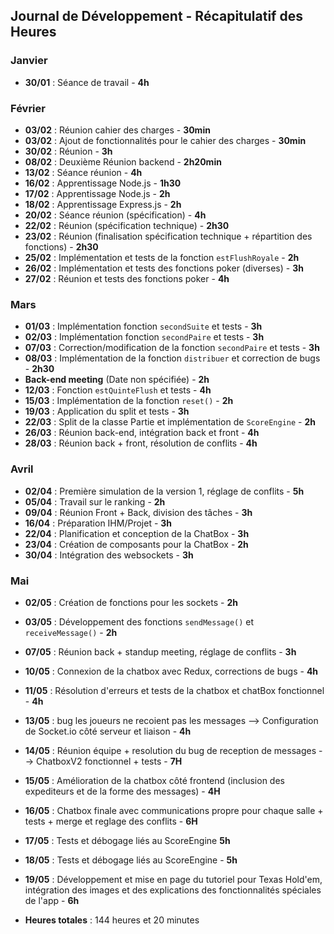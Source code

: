 ## Journal de Développement - Récapitulatif des Heures

### Janvier
- **30/01** : Séance de travail - **4h**

### Février
- **03/02** : Réunion cahier des charges - **30min**
- **03/02** : Ajout de fonctionnalités pour le cahier des charges - **30min**
- **30/02** : Réunion - **3h**
- **08/02** : Deuxième Réunion backend - **2h20min**
- **13/02** : Séance réunion - **4h**
- **16/02** : Apprentissage Node.js - **1h30**
- **17/02** : Apprentissage Node.js - **2h**
- **18/02** : Apprentissage Express.js - **2h**
- **20/02** : Séance réunion (spécification) - **4h**
- **22/02** : Réunion (spécification technique) - **2h30**
- **23/02** : Réunion (finalisation spécification technique + répartition des fonctions) - **2h30**
- **25/02** : Implémentation et tests de la fonction `estFlushRoyale` - **2h**
- **26/02** : Implémentation et tests des fonctions poker (diverses) - **3h**
- **27/02** : Réunion et tests des fonctions poker - **4h**

### Mars
- **01/03** : Implémentation fonction `secondSuite` et tests - **3h**
- **02/03** : Implémentation fonction `secondPaire` et tests - **3h**
- **07/03** : Correction/modification de la fonction `secondPaire` et tests - **3h**
- **08/03** : Implémentation de la fonction `distribuer` et correction de bugs - **2h30**
- **Back-end meeting** (Date non spécifiée) - **2h**
- **12/03** : Fonction `estQuinteFlush` et tests - **4h**
- **15/03** : Implémentation de la fonction `reset()` - **2h**
- **19/03** : Application du split et tests - **3h**
- **22/03** : Split de la classe Partie et implémentation de `ScoreEngine` - **2h**
- **26/03** : Réunion back-end, intégration back et front - **4h**
- **28/03** : Réunion back + front, résolution de conflits - **4h**

### Avril
- **02/04** : Première simulation de la version 1, réglage de conflits - **5h**
- **05/04** : Travail sur le ranking - **2h**
- **09/04** : Réunion Front + Back, division des tâches - **3h**
- **16/04** : Préparation IHM/Projet - **3h**
- **22/04** : Planification et conception de la ChatBox - **3h**
- **23/04** : Création de composants pour la ChatBox - **2h**
- **30/04** : Intégration des websockets - **3h**

### Mai
- **02/05** : Création de fonctions pour les sockets - **2h**
- **03/05** : Développement des fonctions `sendMessage()` et `receiveMessage()` - **2h**
- **07/05** : Réunion back + standup meeting, réglage de conflits - **3h**
- **10/05** : Connexion de la chatbox avec Redux, corrections de bugs - **4h**
- **11/05** : Résolution d'erreurs et tests de la chatbox et chatBox fonctionnel - **4h**
- **13/05** : bug les joueurs ne recoient pas les messages --> Configuration de Socket.io côté serveur et liaison - **4h**
- **14/05** : Réunion équipe + resolution du bug de reception de messages --> ChatboxV2 fonctionnel + tests - **7H**
- **15/05** : Amélioration de la chatbox côté frontend (inclusion des expediteurs et de la forme des messages) - **4H**
- **16/05** : Chatbox finale avec communications propre pour chaque salle + tests + merge et reglage des conflits - **6H**
- **17/05** : Tests et débogage liés au ScoreEngine   **5h**
- **18/05** : Tests et débogage liés au ScoreEngine - **5h**
- **19/05** : Développement et mise en page du tutoriel pour Texas Hold'em, intégration des images et des explications des fonctionnalités spéciales de l'app - **6h**

- **Heures totales** : 144 heures et 20 minutes